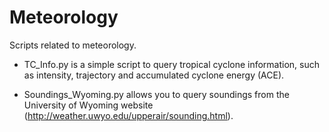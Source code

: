 # Meteorology
Scripts related to meteorology.

* TC_Info.py is a simple script to query tropical cyclone information, such as intensity, trajectory and accumulated cyclone energy (ACE).

* Soundings_Wyoming.py allows you to query soundings from the University of Wyoming website (http://weather.uwyo.edu/upperair/sounding.html).


